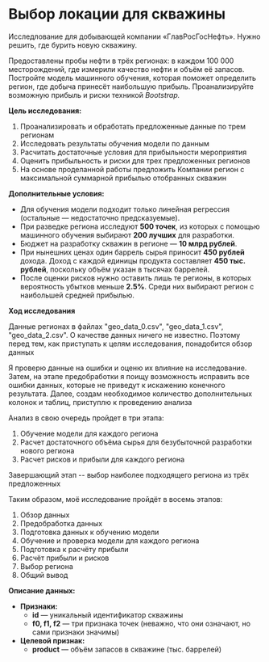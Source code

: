 # Выбор локации для скважины

Исследлование для добывающей компании «ГлавРосГосНефть». Нужно решить, где бурить новую скважину.

Предоставлены пробы нефти в трёх регионах: в каждом 100 000 месторождений, где измерили качество нефти и объём её запасов. Постройте модель машинного обучения, которая поможет определить регион, где добыча принесёт наибольшую прибыль. Проанализируйте возможную прибыль и риски техникой *Bootstrap.*

**Цель исследования:**  

1. Проанализировать и обработать предложенные данные по трем регионам
2. Исследовать результаты обучения модели по данным
3. Расчитать достаточные условия для прибыльности мероприятия
4. Оценить прибыльность и риски для трех предложенных регионов
5. На основе проделанной работы предложить Компании регион с максимальной суммарной прибылью отобранных скважин

**Дополнительные условия:**
 - Для обучения модели подходит только линейная регрессия (остальные — недостаточно предсказуемые).
 - При разведке региона исследуют **500 точек**, из которых с помощью машинного обучения выбирают **200 лучших** для разработки.
 - Бюджет на разработку скважин в регионе — **10 млрд рублей**.
 - При нынешних ценах один баррель сырья приносит **450 рублей** дохода. Доход с каждой единицы продукта составляет **450 тыс. рублей**, поскольку объём указан в тысячах баррелей.
 - После оценки рисков нужно оставить лишь те регионы, в которых вероятность убытков меньше **2.5%**. Среди них выбирают регион с наибольшей средней прибылью.

**Ход исследования**

Данные регионах в файлах "geo_data_0.csv", "geo_data_1.csv", "geo_data_2.csv". О качестве данных ничего не известно. Поэтому перед тем, как приступать к целям исследования, понадобится обзор данных

Я проверю данные на ошибки и оценю их влияние на исследование. Затем, на этапе предобработки я поищу возможность исправить все ошибки данных, которые не приведут к искажению конечного результата. Далее, создам необходимое количество дополнительных колонок и таблиц, приступлю к проведению анализа

Анализ в свою очередь пройдет в три этапа:

1. Обучение модели для каждого региона
2. Расчет достаточного объёма сырья для безубыточной разработки нового региона
2. Расчет рисков и прибыли для каждого региона

Завершающий этап -- выбор наиболее подходящего региона из трёх предложенных

Таким образом, моё исследование пройдёт в восемь этапов:

1. Обзор данных
2. Предобработка данных
3. Подготовка данных к обучению модели
4. Обучение и проверка модели для каждого региона
5. Подготовка к расчёту прибыли
6. Расчёт прибыли и рисков
7. Выбор региона
8. Общий вывод

**Описание данных:**
* **Признаки:**  
    - **id** — уникальный идентификатор скважины  
    - **f0, f1, f2** — три признака точек (неважно, что они означают, но сами признаки значимы)  
* **Целевой признак:**
    - **product** — объём запасов в скважине (тыс. баррелей)  
